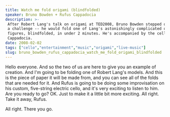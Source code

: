```yaml
---
title: Watch me fold origami (blindfolded)
speaker: Bruno Bowden + Rufus Cappadocia
description: >-
 After Robert Lang's talk on origami at TED2008, Bruno Bowden stepped onstage with
 a challenge -- he would fold one of Lang's astonishingly complicated origami
 figures, blindfolded, in under 2 minutes. He's accompanied by the cellist Rufus
 Cappadocia.
date: 2008-02-02
tags: ["cello","entertainment","music","origami","live-music"]
slug: bruno_bowden_rufus_cappadocia_watch_me_fold_origami_blindfolded
---
```


Hello everyone. And so the two of us are here to give you an example of creation. And
I'm going to be folding one of Robert Lang's models. And this is the piece of paper it
will be made from, and you can see all of the folds that are needed for it. And Rufus is
going to be doing some improvisation on his custom, five-string electric cello, and it's
very exciting to listen to him. Are you ready to go? OK. Just to make it a little bit
more exciting. All right. Take it away, Rufus. 

All right. There you go. 

<!--
ad_duration=3.33
comment_count=17
event="TED2008"
external_start_time=0
has_talk_citation=0
intro_duration=11.82
is_subtitle_required="False"
is_talk_featured="True"
language="en"
language_swap="False"
native_language="en"
number_of_related_talks=6
number_of_speakers=2
number_of_subtitled_videos=38
number_of_tags=5
number_of_talk_download_languages=39
number_of_talk_more_resources=1
number_of_talk_recommendations=0
number_of_talks_take_actions=0
post_ad_duration=0.83
published_timestamp="2008-08-01 01:00:00"
recording_date="2008-02-02"
speaker_description="Engineer and origamist"
speaker_is_published=1
speaker_name="Bruno Bowden + Rufus Cappadocia"
talk_name="Watch me fold origami (blindfolded)"
talks_tags=["cello","entertainment","music","origami","live-music"]
talks_take_action=[]
url_photo_speaker="https://pe.tedcdn.com/images/ted/82810_254x191.jpg"
url_photo_talk="https://pe.tedcdn.com/images/ted/48702_480x360.jpg"
url_webpage="https://www.ted.com/talks/bruno_bowden_rufus_cappadocia_watch_me_fold_origami_blindfolded"
video_type_name="TED Stage Talk"
-->
